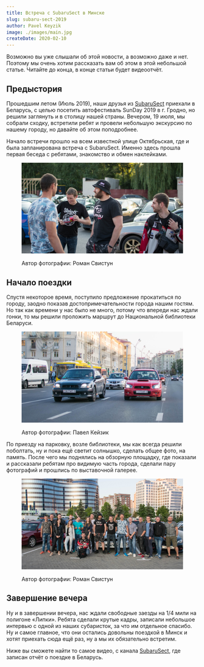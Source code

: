 ```yaml
---
title: Встреча с SubaruSect в Минске
slug: subaru-sect-2019
author: Pavel Keyzik
image: ./images/main.jpg
createDate: 2020-02-10
---
```


Возможно вы уже слышали об этой новости, а возможно даже и нет. Поэтому мы очень хотим рассказать вам об этом в этой небольшой статье. Читайте до конца, в конце статьи будет видеоотчёт.

## Предыстория

Прошедшим летом (Июль 2019), наши друзья из <a href="https://www.youtube.com/channel/UCGBgT1ttVVq4RIZbo9hp_LA" target="_blank">SubaruSect</a> приехали в Беларусь, с целью посетить автофестиваль SunDay 2019 в г. Гродно, но решили заглянуть и в столицу нашей страны. Вечером, 19 июля, мы собрали сходку, встретили ребят и провели небольшую экскурсию по нашему городу, но давайте об этом поподробнее.

Начало встречи прошло на всем известной улице Октябрьская, где и была запланирована встреча с SubaruSect. Именно здесь прошла первая беседа с ребятами, знакомство и обмен наклейками.

<figure>

  ![На фото Андрей и Стас из SubaruSect](./images/lavka-1.jpg)

  <figcaption>Автор фотографии: Роман Свистун</figcaption>
</figure>

## Начало поездки

Спустя некоторое время, поступило предложение прокатиться по городу, заодно показав достопримечательности города нашим гостям. Но так как времени у нас было не много, потому что впереди нас ждали гонки, то мы решили проложить маршрут до Национальной библиотеки Беларуси.

<figure>

  ![Площадь Якуба Коласа](./images/yakuba-kolasa-square.jpg)

  <figcaption>Автор фотографии: Павел Кейзик</figcaption>
</figure>

По приезду на парковку, возле библиотеки, мы как всегда решили поболтать, ну и пока ещё светит солнышко, сделать общее фото, на память. После чего мы поднялись на обзорную площадку, где показали и рассказали ребятам про видимую часть города, сделали пару фотографий и прошлись по выставочной галерее.

<figure>

  ![Общее фото](./images/national-library-parking.jpg)

  <figcaption>Автор фотографии: Роман Свистун</figcaption>
</figure>

## Завершение вечера

Ну и в завершении вечера, нас ждали свободные заезды на 1/4 мили на полигоне «Липки». Ребята сделали крутые кадры, записали небольшое интервью с одной из наших субаристок, за что им отдельное спасибо. Ну и самое главное, что они остались довольны поездкой в Минск и хотят приехать сюда ещё раз, ну а мы их обязательно встретим.

Ниже вы сможете найти то самое видео, с канала <a href="https://www.youtube.com/channel/UCGBgT1ttVVq4RIZbo9hp_LA" target="_blank">SubaruSect</a>, где записан отчёт о поездке в Беларусь.

<!-- <YouTube link="PASTE_EMBEDE_LINK_TO_VIDEO" /> -->
